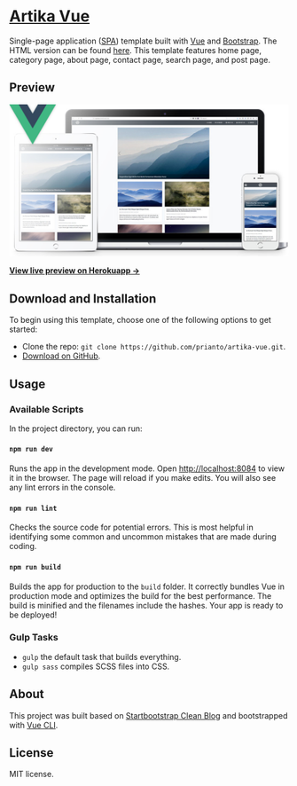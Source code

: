 # [Artika Vue](https://github.com/prianto/artika-vue)

Single-page application ([SPA](https://en.wikipedia.org/wiki/Single-page_application)) template built with [Vue](https://vuejs.org/) and [Bootstrap](https://getbootstrap.com/docs/4.0/).
The HTML version can be found [here](https://github.com/prianto/artika-html).
This template features home page, category page, about page, contact page, search page, and post page.

## Preview

![Artika Vue Preview](src/assets/img/preview.jpg?raw=true "Artika Vue")

**[View live preview on Herokuapp &rarr;](https://artika-vue.herokuapp.com/)**

## Download and Installation

To begin using this template, choose one of the following options to get started:
* Clone the repo: `git clone https://github.com/prianto/artika-vue.git`.
* [Download on GitHub](https://github.com/prianto/artika-vue).

## Usage

### Available Scripts

In the project directory, you can run:

#### `npm run dev`

Runs the app in the development mode.
Open [http://localhost:8084](http://localhost:8084) to view it in the browser.
The page will reload if you make edits. You will also see any lint errors in the console.

#### `npm run lint`

Checks the source code for potential errors.
This is most helpful in identifying some common and uncommon mistakes that are made during coding.

#### `npm run build`

Builds the app for production to the `build` folder.
It correctly bundles Vue in production mode and optimizes the build for the best performance.
The build is minified and the filenames include the hashes.
Your app is ready to be deployed!

### Gulp Tasks

- `gulp` the default task that builds everything.
- `gulp sass` compiles SCSS files into CSS.

## About

This project was built based on [Startbootstrap Clean Blog](https://startbootstrap.com/template-overviews/clean-blog/) and bootstrapped with [Vue CLI](https://github.com/vuejs/vue-cli).

## License

MIT license.
